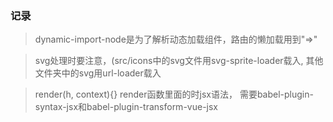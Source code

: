 ### 记录
>dynamic-import-node是为了解析动态加载组件，路由的懒加载用到"=>"

>svg处理时要注意，(src/icons中的svg文件用svg-sprite-loader载入, 
其他文件夹中的svg用url-loader载入

>render(h, context){} render函数里面的时jsx语法，
需要babel-plugin-syntax-jsx和babel-plugin-transform-vue-jsx
